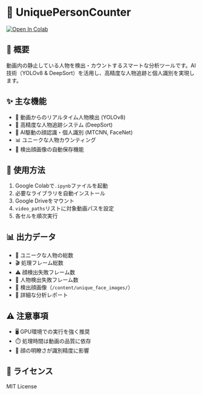 # 🎯 UniquePersonCounter

[![Open In Colab](https://colab.research.google.com/assets/colab-badge.svg)](https://colab.research.google.com/github/fukayatti0/UniquePersonCounter/blob/main/UniquePersonCounter.ipynb)

## 📝 概要
動画内の静止している人物を検出・カウントするスマートな分析ツールです。AI技術（YOLOv8 & DeepSort）を活用し、高精度な人物追跡と個人識別を実現します。

## ✨ 主な機能
- 🎥 動画からのリアルタイム人物検出 (YOLOv8)
- 🎯 高精度な人物追跡システム (DeepSort)
- 👥 AI駆動の顔認識・個人識別 (MTCNN, FaceNet)
- 📊 ユニークな人物カウンティング
- 💾 検出顔画像の自動保存機能

## 🚀 使用方法
1. Google Colabで`.ipynb`ファイルを起動
2. 必要なライブラリを自動インストール
3. Google Driveをマウント
4. `video_paths`リストに対象動画パスを設定
5. 各セルを順次実行

## 📊 出力データ
- 👥 ユニークな人物の総数
- 🎬 処理フレーム総数
- ⚠️ 顔検出失敗フレーム数
- 🚫 人物検出失敗フレーム数
- 📸 検出顔画像（`/content/unique_face_images/`）
- 📄 詳細な分析レポート

## ⚠️ 注意事項
- 🖥️ GPU環境での実行を強く推奨
- ⏱️ 処理時間は動画の品質に依存
- 📌 顔の明瞭さが識別精度に影響

## 📜 ライセンス
MIT License